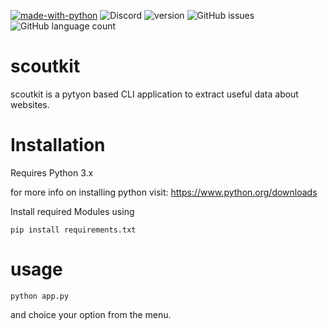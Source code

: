 [![made-with-python](https://img.shields.io/badge/Made%20with-Python-1f425f.svg)](https://www.python.org/)
![Discord](https://img.shields.io/discord/929026570667032607?style=plastic)
![version](https://img.shields.io/badge/version-1.0.0-green)
![GitHub issues](https://img.shields.io/github/issues/sujithkumardola/scoutkit)
![GitHub language count](https://img.shields.io/github/languages/count/sujithkumardola/scoutkit)
# scoutkit
scoutkit is a pytyon based CLI application to extract useful data about websites.

# Installation
Requires Python 3.x 

for more info on installing python visit:
https://www.python.org/downloads

Install required Modules using

`pip install requirements.txt`

# usage

`python app.py`

 and choice your option from the menu.

